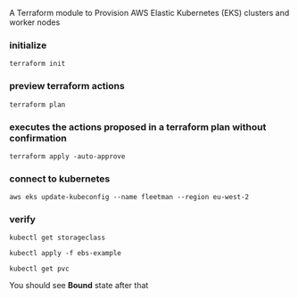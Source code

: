 A Terraform module to Provision AWS Elastic Kubernetes (EKS) clusters and worker nodes

### initialize

    terraform init

### preview terraform actions

    terraform plan

### executes the actions proposed in a terraform plan without confirmation

    terraform apply -auto-approve

### connect to kubernetes

    aws eks update-kubeconfig --name fleetman --region eu-west-2

### verify 

    kubectl get storageclass 

    kubectl apply -f ebs-example

    kubectl get pvc 

You should see **Bound** state after that

